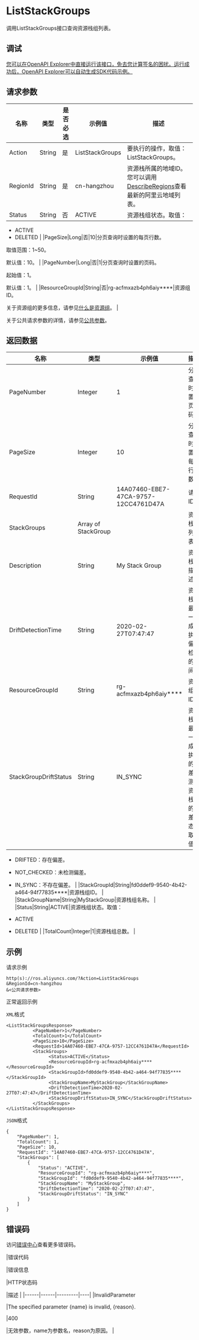 # ListStackGroups

调用ListStackGroups接口查询资源栈组列表。

## 调试

[您可以在OpenAPI Explorer中直接运行该接口，免去您计算签名的困扰。运行成功后，OpenAPI Explorer可以自动生成SDK代码示例。](https://api.aliyun.com/#product=ROS&api=ListStackGroups&type=RPC&version=2019-09-10)

## 请求参数

|名称|类型|是否必选|示例值|描述|
|--|--|----|---|--|
|Action|String|是|ListStackGroups|要执行的操作，取值：ListStackGroups。 |
|RegionId|String|是|cn-hangzhou|资源栈所属的地域ID。您可以调用[DescribeRegions](~~131035~~)查看最新的阿里云地域列表。 |
|Status|String|否|ACTIVE|资源栈组状态。取值：

 -   ACTIVE
-   DELETED |
|PageSize|Long|否|10|分页查询时设置的每页行数。

 取值范围：1~50。

 默认值：10。 |
|PageNumber|Long|否|1|分页查询时设置的页码。

 起始值：1。

 默认值：1。 |
|ResourceGroupId|String|否|rg-acfmxazb4ph6aiy\*\*\*\*|资源组ID。

 关于资源组的更多信息，请参见[什么是资源组](~~94475~~)。 |

关于公共请求参数的详情，请参见[公共参数](~~131957~~)。

## 返回数据

|名称|类型|示例值|描述|
|--|--|---|--|
|PageNumber|Integer|1|分页查询时设置的页码。 |
|PageSize|Integer|10|分页查询时设置的每页行数。 |
|RequestId|String|14A07460-EBE7-47CA-9757-12CC4761D47A|请求ID。 |
|StackGroups|Array of StackGroup| |资源栈组列表。 |
|Description|String|My Stack Group|资源栈组描述。 |
|DriftDetectionTime|String|2020-02-27T07:47:47|资源栈组最近一次成功执行偏差检测的时间。 |
|ResourceGroupId|String|rg-acfmxazb4ph6aiy\*\*\*\*|资源组ID。 |
|StackGroupDriftStatus|String|IN\_SYNC|资源栈组最近一次成功执行的偏差检测中资源栈组的偏差状态。取值：

 -   DRIFTED：存在偏差。
-   NOT\_CHECKED：未检测偏差。
-   IN\_SYNC：不存在偏差。 |
|StackGroupId|String|fd0ddef9-9540-4b42-a464-94f77835\*\*\*\*|资源栈组ID。 |
|StackGroupName|String|MyStackGroup|资源栈组名称。 |
|Status|String|ACTIVE|资源栈组状态。取值：

 -   ACTIVE
-   DELETED |
|TotalCount|Integer|1|资源栈组总数。 |

## 示例

请求示例

```
http(s)://ros.aliyuncs.com/?Action=ListStackGroups
&RegionId=cn-hangzhou
&<公共请求参数>
```

正常返回示例

`XML`格式

```
<ListStackGroupsResponse>
		  <PageNumber>1</PageNumber>
		  <TotalCount>1</TotalCount>
		  <PageSize>10</PageSize>
		  <RequestId>14A07460-EBE7-47CA-9757-12CC4761D47A</RequestId>
		  <StackGroups>
			    <Status>ACTIVE</Status>
                <ResourceGroupId>rg-acfmxazb4ph6aiy****</ResourceGroupId>
			    <StackGroupId>fd0ddef9-9540-4b42-a464-94f77835****</StackGroupId>
			    <StackGroupName>MyStackGroup</StackGroupName>
			    <DriftDetectionTime>2020-02-27T07:47:47</DriftDetectionTime>
			    <StackGroupDriftStatus>IN_SYNC</StackGroupDriftStatus>
		  </StackGroups>
</ListStackGroupsResponse>
```

`JSON`格式

```
{
	"PageNumber": 1,
	"TotalCount": 1,
	"PageSize": 10,
	"RequestId": "14A07460-EBE7-47CA-9757-12CC4761D47A",
	"StackGroups": [
		{
			"Status": "ACTIVE",
            "ResourceGroupId": "rg-acfmxazb4ph6aiy****",
			"StackGroupId": "fd0ddef9-9540-4b42-a464-94f77835****",
			"StackGroupName": "MyStackGroup",
            "DriftDetectionTime": "2020-02-27T07:47:47",
            "StackGroupDriftStatus": "IN_SYNC"
		}
	]
}
```

## 错误码

访问[错误中心](https://error-center.alibabacloud.com/status/product/ROS)查看更多错误码。

|错误代码

|错误信息

|HTTP状态码

|描述 |
|------|------|---------|----|
|InvalidParameter

|The specified parameter \{name\} is invalid, \{reason\}.

|400

|无效参数，name为参数名，reason为原因。 |

